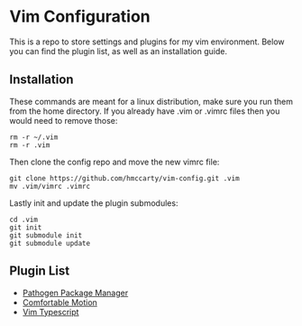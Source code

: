 # Vim Configuration
This is a repo to store settings and plugins for my vim environment. Below you can find the plugin list, as well as an installation guide. 

## Installation
These commands are meant for a linux distribution, make sure you run them from the home directory. 
If you already have .vim or .vimrc files then you would need to remove those: 
```
rm -r ~/.vim
rm -r .vim
```
Then clone the config repo and move the new vimrc file: 
```
git clone https://github.com/hmccarty/vim-config.git .vim
mv .vim/vimrc .vimrc
```
Lastly init and update the plugin submodules:
```
cd .vim
git init
git submodule init
git submodule update
```

## Plugin List

* [Pathogen Package Manager](https://github.com/tpope/vim-pathogen)
* [Comfortable Motion](https://github.com/yuttie/comfortable-motion.vim)
* [Vim Typescript](https://github.com/leafgarland/typescript-vim)
